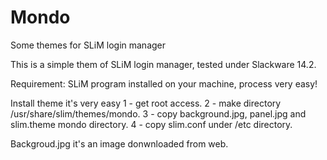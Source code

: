 # Mondo
Some themes for SLiM login manager


This is a simple them of SLiM login manager, tested under Slackware 14.2.

Requirement: SLiM program installed on your machine, process very easy!

Install theme it's very easy
1 - get root access. 
2 - make directory /usr/share/slim/themes/mondo.
3 - copy background.jpg, panel.jpg and slim.theme  mondo directory.
4 - copy slim.conf under /etc  directory.

Backgroud.jpg it's an image donwnloaded from web.

